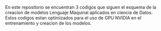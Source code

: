 En este repositorio se encuentran 3 codigos que siguen el esquema de la creacion de modelos Lenguaje Maquinal aplicados en ciencia de Datos.
Estos codigos estan optimizados para el uso de GPU NVIDIA en el entrenamiento y creacion de los modelos.
